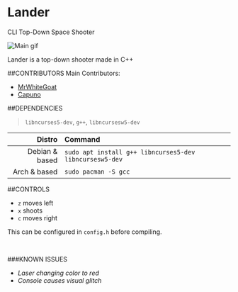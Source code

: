 # Lander
CLI Top-Down Space Shooter

![Main gif](http://i.imgur.com/70jvdo3.gif)

Lander is a top-down shooter made in C++

##CONTRIBUTORS
Main Contributors:

* [MrWhiteGoat](https://github.com/MrWhiteGoat)
* [Capuno](https://github.com/Capuno)


##DEPENDENCIES
> `libncurses5-dev`, `g++`, `libncursesw5-dev`

Distro | Command
------------: | :-------------
Debian & based | `sudo apt install g++ libncurses5-dev libncursesw5-dev`
Arch & based | `sudo pacman -S gcc`


##CONTROLS

 * `z` moves left
 * `x` shoots
 * `c` moves right

This can be configured in `config.h` before compiling.



&emsp;

###KNOWN ISSUES
* *Laser changing color to red*
* *Console causes visual glitch*
